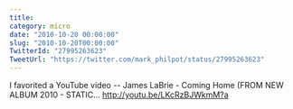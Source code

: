 ```yaml
---
title: 
category: micro
date: "2010-10-20 00:00:00"
slug: "2010-10-20T00:00:00"
TwitterId: "27995263623"
TweetUrl: "https://twitter.com/mark_philpot/status/27995263623"
---
```


I favorited a YouTube video -- James LaBrie - Coming Home (FROM NEW ALBUM 2010 -
STATIC... http://youtu.be/LKcRzBJWkmM?a
